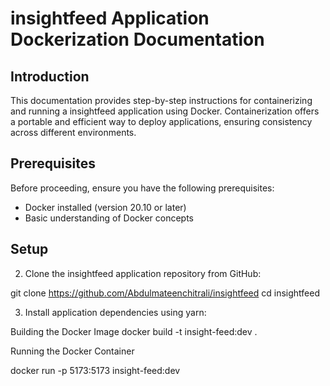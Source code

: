 # insightfeed Application Dockerization Documentation

## Introduction
This documentation provides step-by-step instructions for containerizing and running a insightfeed application using Docker. Containerization offers a portable and efficient way to deploy applications, ensuring consistency across different environments.

## Prerequisites
Before proceeding, ensure you have the following prerequisites:
- Docker installed (version 20.10 or later)
- Basic understanding of Docker concepts

## Setup

2. Clone the insightfeed application repository from GitHub:

git clone https://github.com/Abdulmateenchitrali/insightfeed
cd insightfeed


3. Install application dependencies using yarn:

Building the Docker Image
docker build -t insight-feed:dev .

Running the Docker Container

docker run -p 5173:5173 insight-feed:dev


